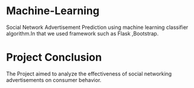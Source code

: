 # Machine-Learning
Social Network Advertisement Prediction using machine learning classifier algorithm.In that we used framework such as Flask ,Bootstrap.

# Project Conclusion
The Project aimed to analyze the effectiveness of social networking advertisements on consumer behavior. 

